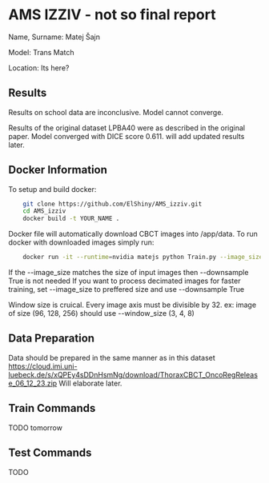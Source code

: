 # AMS IZZIV - not so final report
Name, Surname: Matej Šajn

Model: Trans Match

Location: Its here?

## Results
Results on school data are inconclusive. Model cannot converge.

Results of the original dataset LPBA40 were as described in the original paper. 
Model converged with DICE score 0.611. will add updated results later.


## Docker Information
To setup and build docker:
```bash
    git clone https://github.com/ElShiny/AMS_izziv.git
    cd AMS_izziv
    docker build -t YOUR_NAME .
```

Docker file will automatically download CBCT images into /app/data.
To run docker with downloaded images simply run:
```bash
    docker run -it --runtime=nvidia matejs python Train.py --image_size 160 160 160 --window_size 5 5 5 --downsample True
```
If the --image_size matches the size of input images then --downsample True is not needed
If you want to process decimated images for faster training, set --image_size to preffered size and use --downsample True

Window size is cruical. Every image axis must be divisible by 32. ex: image of size (96, 128, 256) should use --window_size (3, 4, 8)


## Data Preparation
Data should be prepared in the same manner as in this dataset https://cloud.imi.uni-luebeck.de/s/xQPEy4sDDnHsmNg/download/ThoraxCBCT_OncoRegRelease_06_12_23.zip 
Will elaborate later.

## Train Commands
TODO tomorrow

## Test Commands
TODO
